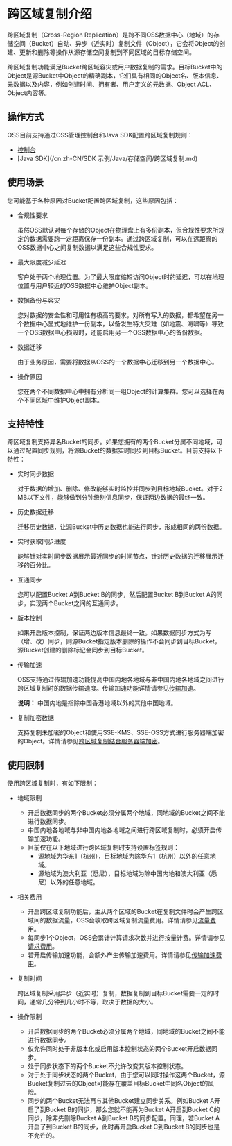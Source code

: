 # 跨区域复制介绍

跨区域复制（Cross-Region Replication）是跨不同OSS数据中心（地域）的存储空间（Bucket）自动、异步（近实时）复制文件（Object），它会将Object的创建、更新和删除等操作从源存储空间复制到不同区域的目标存储空间。

跨区域复制功能满足Bucket跨区域容灾或用户数据复制的需求。目标Bucket中的Object是源Bucket中Object的精确副本，它们具有相同的Object名、版本信息、元数据以及内容，例如创建时间、拥有者、用户定义的元数据、Object ACL、Object内容等。

## 操作方式

OSS目前支持通过OSS管理控制台和Java SDK配置跨区域复制规则：

-   [控制台](/cn.zh-CN/控制台用户指南/存储空间管理/冗余与容错/设置跨区域复制.md)
-   [Java SDK](/cn.zh-CN/SDK 示例/Java/存储空间/跨区域复制.md)

## 使用场景

您可能基于各种原因对Bucket配置跨区域复制，这些原因包括：

-   合规性要求

    虽然OSS默认对每个存储的Object在物理盘上有多份副本，但合规性要求所规定的数据需要跨一定距离保存一份副本。通过跨区域复制，可以在远距离的OSS数据中心之间复制数据以满足这些合规性要求。

-   最大限度减少延迟

    客户处于两个地理位置。为了最大限度缩短访问Object时的延迟，可以在地理位置与用户较近的OSS数据中心维护Object副本。

-   数据备份与容灾

    您对数据的安全性和可用性有极高的要求，对所有写入的数据，都希望在另一个数据中心显式地维护一份副本，以备发生特大灾难（如地震、海啸等）导致一个OSS数据中心损毁时，还能启用另一个OSS数据中心的备份数据。

-   数据迁移

    由于业务原因，需要将数据从OSS的一个数据中心迁移到另一个数据中心。

-   操作原因

    您在两个不同数据中心中拥有分析同一组Object的计算集群。您可以选择在两个不同区域中维护Object副本。


## 支持特性

跨区域复制支持异名Bucket的同步。如果您拥有的两个Bucket分属不同地域，可以通过配置同步规则，将源Bucket的数据实时同步到目标Bucket。目前支持以下特性：

-   实时同步数据

    对于数据的增加、删除、修改能够实时监控并同步到目标地域Bucket。对于2 MB以下文件，能够做到分钟级别信息同步，保证两边数据的最终一致。

-   历史数据迁移

    迁移历史数据，让源Bucket中历史数据也能进行同步，形成相同的两份数据。

-   实时获取同步进度

    能够针对实时同步数据展示最近同步的时间节点，针对历史数据的迁移展示迁移的百分比。

-   互通同步

    您可以配置Bucket A到Bucket B的同步，然后配置Bucket B到Bucket A的同步，实现两个Bucket之间的互通同步。

-   版本控制

    如果开启版本控制，保证两边版本信息最终一致。如果数据同步方式为写（增、改）同步，则源Bucket指定版本删除的操作不会同步到目标Bucket，源Bucket创建的删除标记会同步到目标Bucket。

-   传输加速

    OSS支持通过传输加速功能提高中国内地各地域与非中国内地各地域之间进行跨区域复制时的数据传输速度。传输加速功能详情请参见[传输加速](/cn.zh-CN/开发指南/存储空间（Bucket）/传输加速.md)。

    **说明：** 中国内地是指除中国香港地域以外的其他中国地域。

-   复制加密数据

    支持复制未加密的Object和使用SSE-KMS、SSE-OSS方式进行服务器端加密的Object。详情请参见[跨区域复制结合服务器端加密](/cn.zh-CN/开发指南/数据安全/数据容灾/特殊场景下的复制行为.md)。


## 使用限制

使用跨区域复制时，有如下限制：

-   地域限制
    -   开启数据同步的两个Bucket必须分属两个地域，同地域的Bucket之间不能进行数据同步。
    -   中国内地各地域与非中国内地各地域之间进行跨区域复制时，必须开启传输加速功能。
    -   目前仅在以下地域进行跨区域复制时支持设置标签规则：
        -   源地域为华东1（杭州），目标地域为除华东1（杭州）以外的任意地域。
        -   源地域为澳大利亚（悉尼），目标地域为除中国内地和澳大利亚（悉尼）以外的任意地域。
-   相关费用
    -   开启跨区域复制功能后，主从两个区域的Bucket在复制文件时会产生跨区域间的数据流量，OSS会收取跨区域复制流量费用。详情请参见[流量费用](/cn.zh-CN/计量计费/计量项和计费项/流量费用.md)。
    -   每同步1个Object，OSS会累计计算请求次数并进行按量计费。详情请参见[请求费用](/cn.zh-CN/计量计费/计量项和计费项/请求费用.md)。
    -   若开启传输加速功能，会额外产生传输加速费用。详情请参见[传输加速费用](/cn.zh-CN/计量计费/计量项和计费项/传输加速费用.md)。
-   复制时间

    跨区域复制采用异步（近实时）复制，数据复制到目标Bucket需要一定的时间，通常几分钟到几小时不等，取决于数据的大小。

-   操作限制
    -   开启数据同步的两个Bucket必须分属两个地域，同地域的Bucket之间不能进行数据同步。
    -   仅允许同时处于非版本化或启用版本控制状态的两个Bucket开启数据同步。
    -   处于同步状态下的两个Bucket不允许改变其版本控制状态。
    -   对于处于同步状态的两个Bucket，由于您可以同时操作这两个Bucket，源Bucket复制过去的Object可能存在覆盖目标Bucket中同名Object的风险。
    -   同步的两个Bucket无法再与其他Bucket建立同步关系。例如Bucket A开启了到Bucket B的同步，那么您就不能再为Bucket A开启到Bucket C的同步，除非先删除Bucket A到Bucket B的同步配置。同理，若Bucket A开启了到Bucket B的同步，此时再开启Bucket C到Bucket B的同步也是不允许的。

